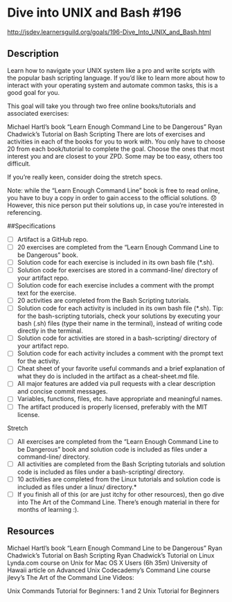 # Dive into UNIX and Bash \#196
http://jsdev.learnersguild.org/goals/196-Dive_Into_UNIX_and_Bash.html
## Description

Learn how to navigate your UNIX system like a pro and write scripts with the popular bash scripting language. If you’d like to learn more about how to interact with your operating system and automate common tasks, this is a good goal for you.

This goal will take you through two free online books/tutorials and associated exercises:

Michael Hartl’s book “Learn Enough Command Line to be Dangerous”
Ryan Chadwick’s Tutorial on Bash Scripting
There are lots of exercises and activities in each of the books for you to work with. You only have to choose 20 from each book/tutorial to complete the goal. Choose the ones that most interest you and are closest to your ZPD. Some may be too easy, others too difficult.

If you’re really keen, consider doing the stretch specs.

Note: while the “Learn Enough Command Line” book is free to read online, you have to buy a copy in order to gain access to the official solutions. 😞 However, this nice person put their solutions up, in case you’re interested in referencing.

##Specifications

- [ ] Artifact is a GitHub repo.
- [ ] 20 exercises are completed from the “Learn Enough Command Line to be Dangerous” book.
- [ ] Solution code for each exercise is included in its own bash file (\*.sh).
- [ ] Solution code for exercises are stored in a command-line/ directory of your artifact repo.
- [ ] Solution code for each exercise includes a comment with the prompt text for the exercise.
- [ ] 20 activities are completed from the Bash Scripting tutorials.
- [ ] Solution code for each activity is included in its own bash file (\*.sh).
Tip: for the bash-scripting tutorials, check your solutions by executing your bash (.sh) files (type their name in the terminal), instead of writing code directly in the terminal.
- [ ] Solution code for activities are stored in a bash-scripting/ directory of your artifact repo.
- [ ] Solution code for each activity includes a comment with the prompt text for the activity.
- [ ] Cheat sheet of your favorite useful commands and a brief explanation of what they do is included in the artifact as a cheat-sheet.md file.
- [ ] All major features are added via pull requests with a clear description and concise commit messages.
- [ ] Variables, functions, files, etc. have appropriate and meaningful names.
- [ ] The artifact produced is properly licensed, preferably with the MIT license.

Stretch

- [ ] All exercises are completed from the “Learn Enough Command Line to be Dangerous” book and solution code is included as files under a command-line/ directory.
- [ ] All activities are completed from the Bash Scripting tutorials and solution code is included as files under a bash-scripting/ directory.
- [ ] 10 activities are completed from the Linux tutorials and solution code is included as files under a linux/ directory.*
- [ ] If you finish all of this (or are just itchy for other resources), then go dive into The Art of the Command Line. There’s enough material in there for months of learning :).

## Resources
Michael Hartl’s book “Learn Enough Command Line to be Dangerous”
Ryan Chadwick’s Tutorial on Bash Scripting
Ryan Chadwick’s Tutorial on Linux
Lynda.com course on Unix for Mac OS X Users (6h 35m)
University of Hawaii article on Advanced Unix
Codecademy’s Command Line course
jlevy’s The Art of the Command Line
Videos:

Unix Commands Tutorial for Beginners: 1 and 2
Unix Tutorial for Beginners
